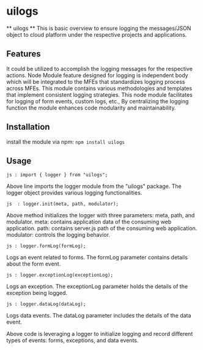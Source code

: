 # uilogs

** uilogs ** This is basic overview to ensure logging the messages/JSON object to cloud platform under the respective projects and applications.

## Features

It could be utilized to accomplish the logging messages for the respective actions.
Node Module feature designed for logging is independent body which will be integrated to the MFEs that standardizes logging process across MFEs. This module contains various methodologies and templates that implement consistent logging strategies. This node module facilitates for logging of form events, custom logs, etc., By centralizing the logging function the module enhances code modularity and maintainability.

## Installation

install the module via npm:
`npm install uilogs`

## Usage

`js : import { logger } from "uilogs"; `

Above line imports the logger module from the "uilogs" package. The logger object provides various logging functionalities.

`js  : logger.init(meta, path, modulator); `

Above method initializes the logger with three parameters: meta, path, and modulator.
meta: contains application data of the consuming web application.
path: contains server.js path of the consuming web application.
modulator: controls the logging behavior.

`js : logger.formLog(formLog); `

Logs an event related to forms. The formLog parameter contains details about the form event.

`js : logger.exceptionLog(exceptionLog); `

Logs an exception. The exceptionLog parameter holds the details of the exception being logged.

`js : logger.dataLog(dataLog); `

Logs data events. The dataLog parameter includes the details of the data event.

Above code is leveraging a logger to initialize logging and record different types of events: forms, exceptions, and data events.


